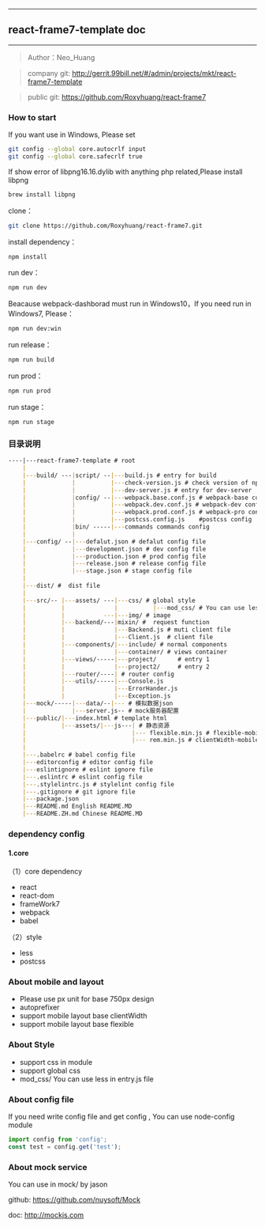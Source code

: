  ---
## react-frame7-template doc
---

> Author：Neo_Huang

> company git: http://gerrit.99bill.net/#/admin/projects/mkt/react-frame7-template

> public git: https://github.com/Roxyhuang/react-frame7



### How to start

If you want use in Windows, Please set

```bash
git config --global core.autocrlf input
git config --global core.safecrlf true
```

If show error of libpng16.16.dylib with anything php related,Please install libpng

```bash
brew install libpng
```

clone：

```bash
git clone https://github.com/Roxyhuang/react-frame7.git
```
install dependency：

```bash
npm install
```
run dev：

```bash
npm run dev
```

Beacause webpack-dashborad must run in Windows10，If you need run in Windows7, Please：

```bash
npm run dev:win
```

run release：

```bash
npm run build
```

run prod：

```bash
npm run prod
```

run stage：

```bash
npm run stage
```


### 目录说明

```markdown
----|---react-frame7-template # root
    |
    |---build/ ---|script/ --|---build.js # entry for build
    |             |          |---check-version.js # check version of npm
    |             |          |---dev-server.js # entry for dev-server
    |             |config/ --|---webpack.base.conf.js # webpack-base config
    |             |          |---webpack.dev.conf.js # webpack-dev config
    |             |          |---webpack.prod.conf.js # webpack-pro config
    |             |          |---postcss.config.js    #postcss config
    |             |bin/ -----|---commands commands config
    |             |
    |---config/ --|---defalut.json # defalut config file
    |             |---development.json # dev config file
    |             |---production.json # prod config file
    |             |---release.json # release config file
    |             |---stage.json # stage config file
    |
    |---dist/ #  dist file
    |
    |---src/-- |---assets/ ---|---css/ # global style
    |          |              |          |---mod_css/ # You can use less in entry.js file
    |          |           ---|---img/ # image
    |          |---backend/---|mixin/ #  request function
    |          |              |---Backend.js # muti client file
    |          |              |---Client.js  # client file
    |          |---components/|---include/ # normal components
    |          |              |---container/ # views container
    |          |---views/-----|---project/      # entry 1
    |          |              |---project2/     # entry 2
    |          |---router/----| # router config
    |          |---utils/-----|---Console.js
    |          |              |---ErrorHander.js
    |          |              |---Exception.js
    |---mock/-----|---data/--|--- # 模拟数据json
    |             |---server.js-- # mock服务器配置
    |---public/|---index.html # template html
    |          |---assets/|---js---| # 静态资源
    |                              |--- flexible.min.js # flexible-mobile-layout
    |                              |--- rem.min.js # clientWidth-mobile-layout
    |
    |---.babelrc # babel config file
    |---editorconfig # editor config file
    |---eslintignore # eslint ignore file
    |---.eslintrc # eslint config file
    |---.stylelintrc.js # stylelint config file
    |---.gitignore # git ignore file
    |---package.json
    |---README.md English README.MD
    |---README.ZH.md Chinese README.MD

```

### dependency config

#### 1.core

（1）core dependency

- react
- react-dom
- frameWork7
- webpack
- babel

（2）style
- less
- postcss

### About mobile and layout

- Please use px unit for base 750px design
- autoprefixer
- support mobile layout base clientWidth
- support mobile layout base flexible

### About Style

- support css in module
- support global css
- mod_css/ You can use less in entry.js file

### About config file

If you need write config file and get config , You can use node-config module

```javascript
import config from 'config';
const test = config.get('test');
```
### About mock service

You can use in mock/ by jason

github: https://github.com/nuysoft/Mock

doc: http://mockjs.com

